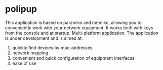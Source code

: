 # polipup
This application is based on paramiko and netmiko, allowing you to conveniently work with your network equipment.
It works both with keys from the console and at startup.
Multi-platform application.
The application is under development and is aimed at:
1) quickly find devices by mac-addresses
2) network mapping
3) convenient and quick configuration of equipment interfaces
4) ease of use
